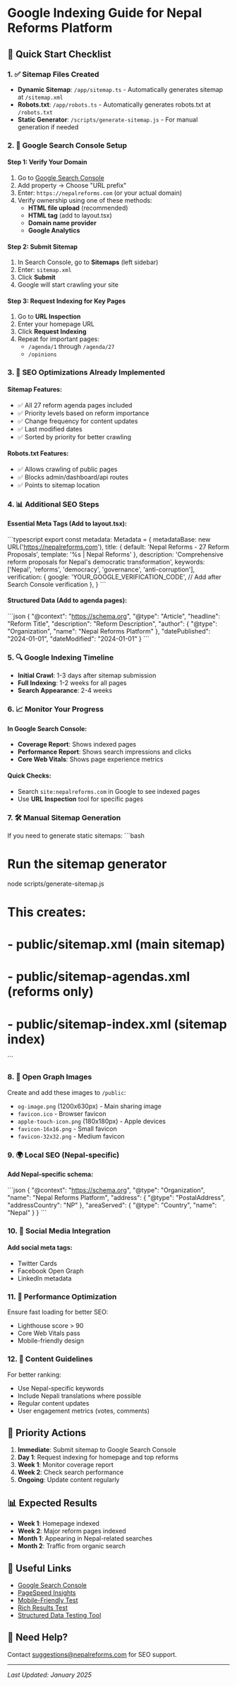# Google Indexing Guide for Nepal Reforms Platform

## 🚀 Quick Start Checklist

### 1. ✅ Sitemap Files Created
- **Dynamic Sitemap**: `/app/sitemap.ts` - Automatically generates sitemap at `/sitemap.xml`
- **Robots.txt**: `/app/robots.ts` - Automatically generates robots.txt at `/robots.txt`
- **Static Generator**: `/scripts/generate-sitemap.js` - For manual generation if needed

### 2. 📝 Google Search Console Setup

#### Step 1: Verify Your Domain
1. Go to [Google Search Console](https://search.google.com/search-console)
2. Add property → Choose "URL prefix"
3. Enter: `https://nepalreforms.com` (or your actual domain)
4. Verify ownership using one of these methods:
   - **HTML file upload** (recommended)
   - **HTML tag** (add to layout.tsx)
   - **Domain name provider**
   - **Google Analytics**

#### Step 2: Submit Sitemap
1. In Search Console, go to **Sitemaps** (left sidebar)
2. Enter: `sitemap.xml`
3. Click **Submit**
4. Google will start crawling your site

#### Step 3: Request Indexing for Key Pages
1. Go to **URL Inspection**
2. Enter your homepage URL
3. Click **Request Indexing**
4. Repeat for important pages:
   - `/agenda/1` through `/agenda/27`
   - `/opinions`

### 3. 🎯 SEO Optimizations Already Implemented

#### Sitemap Features:
- ✅ All 27 reform agenda pages included
- ✅ Priority levels based on reform importance
- ✅ Change frequency for content updates
- ✅ Last modified dates
- ✅ Sorted by priority for better crawling

#### Robots.txt Features:
- ✅ Allows crawling of public pages
- ✅ Blocks admin/dashboard/api routes
- ✅ Points to sitemap location

### 4. 📊 Additional SEO Steps

#### Essential Meta Tags (Add to layout.tsx):
\`\`\`typescript
export const metadata: Metadata = {
  metadataBase: new URL('https://nepalreforms.com'),
  title: {
    default: 'Nepal Reforms - 27 Reform Proposals',
    template: '%s | Nepal Reforms'
  },
  description: 'Comprehensive reform proposals for Nepal\'s democratic transformation',
  keywords: ['Nepal', 'reforms', 'democracy', 'governance', 'anti-corruption'],
  verification: {
    google: 'YOUR_GOOGLE_VERIFICATION_CODE', // Add after Search Console verification
  },
}
\`\`\`

#### Structured Data (Add to agenda pages):
\`\`\`json
{
  "@context": "https://schema.org",
  "@type": "Article",
  "headline": "Reform Title",
  "description": "Reform Description",
  "author": {
    "@type": "Organization",
    "name": "Nepal Reforms Platform"
  },
  "datePublished": "2024-01-01",
  "dateModified": "2024-01-01"
}
\`\`\`

### 5. 🔍 Google Indexing Timeline

- **Initial Crawl**: 1-3 days after sitemap submission
- **Full Indexing**: 1-2 weeks for all pages
- **Search Appearance**: 2-4 weeks

### 6. 📈 Monitor Your Progress

#### In Google Search Console:
- **Coverage Report**: Shows indexed pages
- **Performance Report**: Shows search impressions and clicks
- **Core Web Vitals**: Shows page experience metrics

#### Quick Checks:
- Search `site:nepalreforms.com` in Google to see indexed pages
- Use **URL Inspection** tool for specific pages

### 7. 🛠️ Manual Sitemap Generation

If you need to generate static sitemaps:
\`\`\`bash
# Run the sitemap generator
node scripts/generate-sitemap.js

# This creates:
# - public/sitemap.xml (main sitemap)
# - public/sitemap-agendas.xml (reforms only)
# - public/sitemap-index.xml (sitemap index)
\`\`\`

### 8. 🎨 Open Graph Images

Create and add these images to `/public`:
- `og-image.png` (1200x630px) - Main sharing image
- `favicon.ico` - Browser favicon
- `apple-touch-icon.png` (180x180px) - Apple devices
- `favicon-16x16.png` - Small favicon
- `favicon-32x32.png` - Medium favicon

### 9. 🌍 Local SEO (Nepal-specific)

#### Add Nepal-specific schema:
\`\`\`json
{
  "@context": "https://schema.org",
  "@type": "Organization",
  "name": "Nepal Reforms Platform",
  "address": {
    "@type": "PostalAddress",
    "addressCountry": "NP"
  },
  "areaServed": {
    "@type": "Country",
    "name": "Nepal"
  }
}
\`\`\`

### 10. 📱 Social Media Integration

#### Add social meta tags:
- Twitter Cards
- Facebook Open Graph
- LinkedIn metadata

### 11. 🚦 Performance Optimization

Ensure fast loading for better SEO:
- Lighthouse score > 90
- Core Web Vitals pass
- Mobile-friendly design

### 12. 📝 Content Guidelines

For better ranking:
- Use Nepal-specific keywords
- Include Nepali translations where possible
- Regular content updates
- User engagement metrics (votes, comments)

## 🎯 Priority Actions

1. **Immediate**: Submit sitemap to Google Search Console
2. **Day 1**: Request indexing for homepage and top reforms
3. **Week 1**: Monitor coverage report
4. **Week 2**: Check search performance
5. **Ongoing**: Update content regularly

## 📊 Expected Results

- **Week 1**: Homepage indexed
- **Week 2**: Major reform pages indexed
- **Month 1**: Appearing in Nepal-related searches
- **Month 2**: Traffic from organic search

## 🔗 Useful Links

- [Google Search Console](https://search.google.com/search-console)
- [PageSpeed Insights](https://pagespeed.web.dev/)
- [Mobile-Friendly Test](https://search.google.com/test/mobile-friendly)
- [Rich Results Test](https://search.google.com/test/rich-results)
- [Structured Data Testing Tool](https://developers.google.com/search/docs/advanced/structured-data)

## 📧 Need Help?

Contact suggestions@nepalreforms.com for SEO support.

---

*Last Updated: January 2025*
